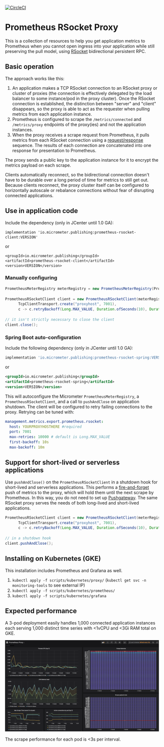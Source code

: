 [![CircleCI](https://circleci.com/gh/micrometer-metrics/prometheus-rsocket-proxy.svg?style=svg)](https://circleci.com/gh/micrometer-metrics/prometheus-rsocket-proxy)

# Prometheus RSocket Proxy

This is a collection of resources to help you get application metrics to Prometheus when you cannot open ingress into your application while still preserving the pull model, using [RSocket](https://rsocket.io) bidirectional persistent RPC.

## Basic operation

The approach works like this:

1. An application makes a TCP RSocket connection to an RSocket proxy or cluster of proxies (the connection is effectively delegated by the load balancer to some instance/pod in the proxy cluster). Once the RSocket connection is established, the distinction between "server" and "client" disappears, so the proxy is able to act as the requester when pulling metrics from each application instance.
2. Prometheus is configured to scrape the `/metrics/connected` and `/metrics/proxy` endpoints of the proxy(ies) and not the application instances.
3. When the proxy receives a scrape request from Prometheus, it pulls metrics from each RSocket connection using a [request/response](http://rsocket.io/docs/Protocol#stream-sequences-request-response) sequence. The results of each connection are concatenated into one response for presentation to Prometheus.

The proxy sends a public key to the application instance for it to encrypt the metrics payload on each scrape.

Clients automatically reconnect, so the bidirectional connection doesn't have to be durable over a long period of time for metrics to still get out. Because clients reconnect, the proxy cluster itself can be configured to horizontally autoscale or rebalance connections without fear of disrupting connected applications.

## Use in application code

Include the dependency (only in JCenter until 1.0 GA):

```
implementation 'io.micrometer.publishing:prometheus-rsocket-client:VERSION'
```

or

```
<groupId>io.micrometer.publishing</groupId>
<artifactId>prometheus-rsocket-client</artifactId>
<version>VERSION</version>
```

### Manually configuring

```java
PrometheusMeterRegistry meterRegistry = new PrometheusMeterRegistry(PrometheusConfig.DEFAULT);

PrometheusRSocketClient client = new PrometheusRSocketClient(meterRegistry,
      TcpClientTransport.create("proxyhost", 7001),
      c -> c.retryBackoff(Long.MAX_VALUE, Duration.ofSeconds(10), Duration.ofMinutes(10)));

// it isn't strictly necessary to close the client
client.close();
```

### Spring Boot auto-configuration

Include the following dependency (only in JCenter until 1.0 GA):

```groovy
implementation 'io.micrometer.publishing:prometheus-rsocket-spring:VERSION'
```

or

```xml
<groupId>io.micrometer.publishing</groupId>
<artifactId>prometheus-rsocket-spring</artifactId>
<version>VERSION</version>
```

This will autoconfigure the Micrometer `PrometheusMeterRegistry`, a `PrometheusRSocketClient`, and a call to `pushAndClose` on application shutdown. The client will be configured to retry failing connections to the proxy. Retrying can be tuned with:

```yml
management.metrics.export.prometheus.rsocket:
  host: YOURPROXYHOSTHERE #required
  port: 7001
  max-retries: 10000 # default is Long.MAX_VALUE
  first-backoff: 10s
  max-backoff: 10m
```

## Support for short-lived or serverless applications

Use `pushAndClose()` on the `PrometheusRSocketClient` in a shutdown hook for short-lived and serverless applications. This performs a [fire-and-forget](http://rsocket.io/docs/Protocol#stream-sequences-fire-and-forget) push of metrics to the proxy, which will hold them until the next scrape by Prometheus. In this way, you do not need to set up [Pushgateway](https://github.com/prometheus/pushgateway). The same RSocket proxy serves the needs of both long-lived and short-lived applications.

```java
PrometheusRSocketClient client = new PrometheusRSocketClient(meterRegistry,
      TcpClientTransport.create("proxyhost", 7001),
      c -> c.retryBackoff(Long.MAX_VALUE, Duration.ofSeconds(10), Duration.ofMinutes(10)));

// in a shutdown hook
client.pushAndClose();
```

## Installing on Kubernetes (GKE)

This installation includes Prometheus and Grafana as well.

1. `kubectl apply -f scripts/kubernetes/proxy/` (`kubectl get svc -n monitoring-tools` to see external IP)
1. `kubectl apply -f scripts/kubernetes/prometheus/`
3. `kubectl apply -f scripts/kubernetes/grafana`

## Expected performance

A 3-pod deployment easily handles 1,000 connected application instances each serving 1,000 distinct time series with <1vCPU and <3Gi RAM total on GKE.

![Proxy Grafana Dashboard](doc/proxy-grafana.png)

The scrape performance for each pod is <3s per interval.
